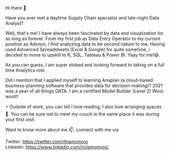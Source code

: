  
Hi there 👋

Have you ever met a daytime Supply Chain specialist and late-night Data Analyst?

Well, that's me! I have always been fascinated by data and visualization for as long as forever. From my first job as Data Entry Operator to my current position as Advisor, I find analyzing data to be second nature to me. Having used Advanced Spreadsheets (Excel & Google) for quite sometime, i decided to move to upskill to R, SQL, Tableau & Power BI. Yaay for me!😄.

As you can guess, I am super stoked and looking forward to taking on a full time Analytics role.

Did i mention that I applied myself to learning Anaplan (a cloud-based business-planning software that provides data for decision-making)? 2021 was a year of all things DATA. I am a certified Model Builder (Level 2) Woot woot!!

⚡ Outside of work, you can tell I love reading, I also love arranging spaces 🌱. You can be sure not to meet my couch in the same place it was during your first visit. 

Want to know more about me 📫, connect with me via

Twitter: https://twitter.com/@iamomojo  
Linkedin: https://www.linkedin.com/in/iamomojo/  


